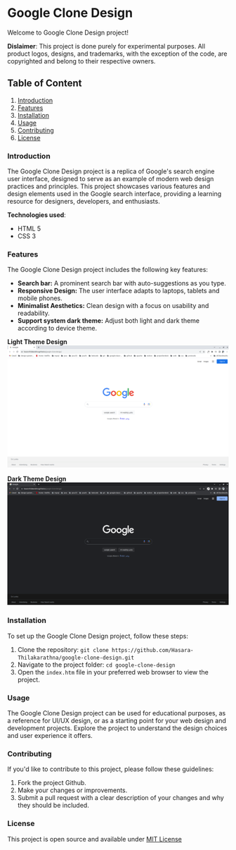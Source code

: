 # Google Clone Design

Welcome to Google Clone Design project!

**Dislaimer**: This project is done purely for experimental purposes. All product logos, designs, and trademarks, with the exception of the code, are copyrighted and belong to their respective owners.

## Table of Content
1. [Introduction](#introduction)
2. [Features](#features)
3. [Installation](#installation)
4. [Usage](#usage)
5. [Contributing](#contributing)
6. [License](#license)


### Introduction

<a name="introduction"></a>
The Google Clone Design project is a replica of Google's search engine user interface, designed to serve as an example of modern web design practices and principles. This project showcases various features and design elements used in the Google search interface, providing a learning resource for designers, developers, and enthusiasts.

**Technologies used**:
- HTML 5
- CSS 3


### Features

<a name="features"></a>
The Google Clone Design project includes the following key features:

- **Search bar:** A prominent search bar with auto-suggestions as you type.
- **Responsive Design:** The user interface adapts to laptops, tablets and mobile phones.
- **Minimalist Aesthetics:** Clean design with a focus on usability and readability.
- **Support system dark theme:** Adjust both light and dark theme according to device theme.

**Light Theme Design**
![Light theme design](/img/screenshots/lighttheme.png) <br>

**Dark Theme Design**
![Dark theme design](/img/screenshots/darktheme.png) <br>


### Installation

<a name="installation"></a>
To set up the Google Clone Design project, follow these steps:

1. Clone the repository: `git clone https://github.com/Hasara-Thilakarathna/google-clone-design.git`
2. Navigate to the project folder: `cd google-clone-design`
3. Open the `index.htm` file in your preferred web browser to view the project.

### Usage

<a name="usage"></a>
The Google Clone Design project can be used for educational purposes, as a reference for UI/UX design, or as a starting point for your web design and development projects. Explore the project to understand the design choices and user experience it offers.


### Contributing

<a name="contributing"></a>

If you'd like to contribute to this project, please follow these guidelines:

1. Fork the project Github.
2. Make your changes or improvements.
3. Submit a pull request with a clear description of your changes and why they should be included.


### License
This project is open source and available under [MIT License](License.txt)

<a name="license"></a>
